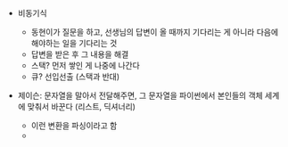 
- 비동기식
	- 동현이가 질문을 하고, 선생님의 답변이 올 때까지 기다리는 게 아니라 다음에 해야하는 일을 기다리는 것
	- 답변을 받은 후 그 내용을 해결
	- 스택? 먼저 쌓인 게 나중에 나간다
	- 큐? 선입선출 (스택과 반대)

- 제이슨: 문자열을 말아서 전달해주면, 그 문자열을 파이썬에서 본인들의 객체 세계에 맞춰서 바꾼다 (리스트, 딕셔너리)
	- 이런 변환을 파싱이라고 함
	- 